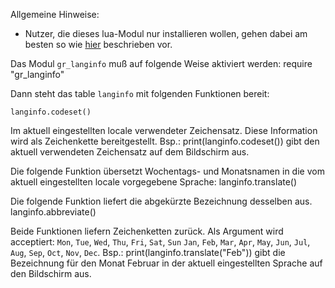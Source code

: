 Allgemeine Hinweise:
* Nutzer, die dieses lua-Modul nur installieren wollen, gehen dabei am
  besten so wie [hier](https://github.com/dying-horse/gr_rocks/#readme)
  beschrieben vor.

Das Modul `gr_langinfo`  muß auf folgende Weise aktiviert werden:
	require "gr_langinfo"

Dann steht das table `langinfo` mit folgenden Funktionen bereit:

	langinfo.codeset()
Im aktuell eingestellten locale verwendeter Zeichensatz.  Diese Information
wird als Zeichenkette bereitgestellt.  Bsp.:
	print(langinfo.codeset())
gibt den aktuell verwendeten Zeichensatz auf dem Bildschirm aus.

Die folgende Funktion übersetzt Wochentags- und Monatsnamen in die vom
aktuell eingestellten locale vorgegebene Sprache:
        langinfo.translate()

Die folgende Funktion liefert die abgekürzte Bezeichnung desselben aus.
        langinfo.abbreviate()

Beide Funktionen liefern Zeichenketten zurück.  Als Argument wird acceptiert:
`Mon`, `Tue`, `Wed`, `Thu`, `Fri`, `Sat`, `Sun`
`Jan`, `Feb`, `Mar`, `Apr`, `May`, `Jun`,
`Jul`, `Aug`, `Sep`, `Oct`, `Nov`, `Dec`.  Bsp.:
        print(langinfo.translate("Feb"))
gibt die Bezeichnung für den Monat Februar in der aktuell eingestellten
Sprache auf den Bildschirm aus.
